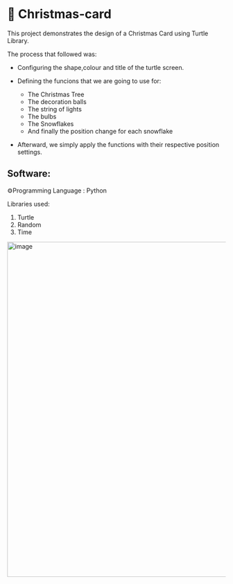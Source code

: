 # 🎄 Christmas-card

This project demonstrates the design of a Christmas Card using Turtle Library.

The process that followed was:
- Configuring the shape,colour and title of the turtle screen.
- Defining the funcions that we are going to use for:
  - The Christmas Tree
  - The decoration balls
  - The string of lights
  - The bulbs
  - The Snowflakes
  - And finally the position change for each snowflake

- Afterward, we simply apply the functions with their respective position settings.


## Software:

⚙️Programming Language : Python

Libraries used:

1) Turtle
2) Random
3) Time

<img width="774" alt="image" src="https://github.com/giannpan/Christmas-card/assets/119360228/c295761e-ce61-415a-b063-8e5d00e76f19">


